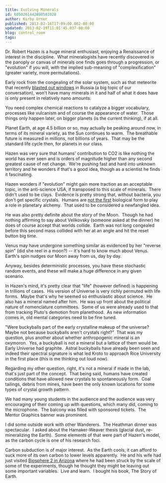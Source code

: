 ```yaml
---
title: Evolving Minerals
id: 6050261442698581028
author: Kirby Urner
published: 2013-02-16T17:09:00.002-08:00
updated: 2013-02-19T11:01:45.037-08:00
blog: control_room
tags: 
---
```


[](http://www.flickr.com/photos/kirbyurner/8477404985/)

Dr. Robert Hazen is a huge mineral enthusiast, enjoying a Renaissance of interest in the discipline.  What mineralogists have recently discovered is the panoply or canvas of minerals one finds goes through a progression, or "evolution" if you will, with the implied sub-meaning of "complexification" (greater variety, more permutations).

Early rock from the congealing of the solar system, such as that meteorite that recently [blasted out windows](http://youtu.be/e26A4JHtD54) in Russia (a big topic of our conversation), won't have many minerals in it and half of what it does have is only present in relatively nano amounts.

You need complex chemical reactions to catalyze a bigger vocabulary, processes like vulcanism and of course the appearance of water.  Those things only happen later, on bigger planets (is the current thinking), if at all.

Planet Earth, at age 4.5 billion or so, may actually be peaking around now, in terms of its mineral variety, as the Sun continues to warm.  The breathable future is measured in millions, not billions of years.  That may be the standard life cycle then, for planets in our class.

Hazen was very sure that humans' contribution to CO2 is like nothing the world has ever seen and is orders of magnitude higher than any second greatest cause of net change.  We're pushing fast and hard into unknown territory and he wonders if that's a good idea, though as a scientist he finds it fascinating.

Hazen wonders if "evolution" might gain more traction as an acceptable topic, in the anti-science USA, if transposed to this scale of minerals.  There didn't used to be clays.  Evidence is pretty strong that, without bacteria, you don't get specific crystals.  Humans are [not the first](http://mybizmo.blogspot.com/2013/02/bacteria-aint-dumb.html) biological form to play a role in planetary alchemy.  That used to be considered a newfangled idea.

He was also pretty definite about the story of the Moon.  Though he had nothing affirming to say about Velikovsky (someone asked at the dinner) he does of course accept that worlds collide.  Earth was not long congealed before this second mass collided with her at an angle and hit the reset button big time.

Venus may have undergone something similar as evidenced by her "reverse spin" (did she reel in a moon?) -- it's hard to know much about Venus.  Earth's spin nudges our Moon away from us, day by day.

Anyway, besides deterministic processes, you have these stochastic random events, and these will make a huge difference in any given scenario.

In Hazen's mind, it's pretty clear that "life" (however defined) is happening in trillions of cases.  His version of Universe is very richly permuted with life forms.  Maybe that's why he seemed so enthusiastic about science.  He also has a mineral named after him.  He was up front about the political nature of nomenclature committees.  Some of us were already used to that from tracking Pluto's demotion from planethood.  As new information comes in, old mental categories need to be fine tuned.

"Were buckyballs part of the early crystalline makeup of the universe?  Maybe not because buckyballs aren't crystals right?"  That was my question, plus another about whether anthropogenic mineral is an oxymoron.  Yes, a buckyball is not a mineral but a lattice of them would be.  Early Universe had graphite.  Astral buckyballs have already been seen and indeed their spectral signature is what led Kroto to approach Rice University in the first place (this is me thinking out loud now).

Regarding my other question, right, it's not a mineral if made in the lab, that's just part of the concept.  That being said, humans have created conditions that have allowed new crystals to spontaneously form.  Coal tailings, debris from mines, have been the only known locations for some types of crystal growth pattern.

We had many young students in the audience and the audience was very encouraging of their coming up with questions, which many did, coming to the microphone.  The balcony was filled with sponsored tickets.  The Mentor Graphics banner was prominent.

I did some outside work with other Wanderers.  The Heathman dinner was spectacular.  I asked about the Hamaker-Weaver thesis (glacial dust, re-mineralizing the Earth).  Some elements of that were part of Hazen's model, as the carbon cycle is one of his research foci.

Carbon subduction is of major interest.  As the Earth cools, it can afford to suck more of its own carbon to lower levels apparently.  He and his wife had just visited [Biosphere 2 in Arizona](http://worldgame.blogspot.com/2009/06/brief-vacation.html) where he had been struck by the scale of some of the experiments, though he thought they might be leaving out some important variables.  Live and learn.  I bought his book, The Story of Earth.